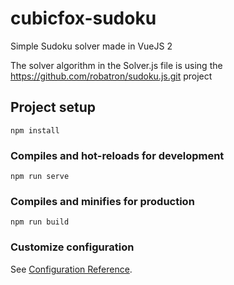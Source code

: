 # cubicfox-sudoku

Simple Sudoku solver made in VueJS 2

The solver algorithm in the Solver.js file is using the https://github.com/robatron/sudoku.js.git project

## Project setup
```
npm install
```

### Compiles and hot-reloads for development
```
npm run serve
```

### Compiles and minifies for production
```
npm run build
```

### Customize configuration
See [Configuration Reference](https://cli.vuejs.org/config/).
